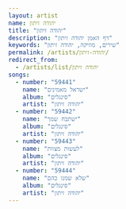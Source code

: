 ```yaml
---
layout: artist
name: יהודה זיתון
title: "יהודה זיתון"
description: "דף האמן יהודה זיתון"
keywords: "שירים, מוזיקה, יהודה זיתון"
permalink: /artists/יהודה-זיתון/
redirect_from:
  - /artists/list/יהודה זיתון
songs:
  - number: "59441"
    name: "ישראל מאמינים"
    album: "סינגלים"
    artist: "יהודה זיתון"
  - number: "59442"
    name: "ישתבח שמך"
    album: "סינגלים"
    artist: "יהודה זיתון"
  - number: "59443"
    name: "לעשות מצוות"
    album: "סינגלים"
    artist: "יהודה זיתון"
  - number: "59444"
    name: "שלא שמנו כהם"
    album: "סינגלים"
    artist: "יהודה זיתון"
---
```

